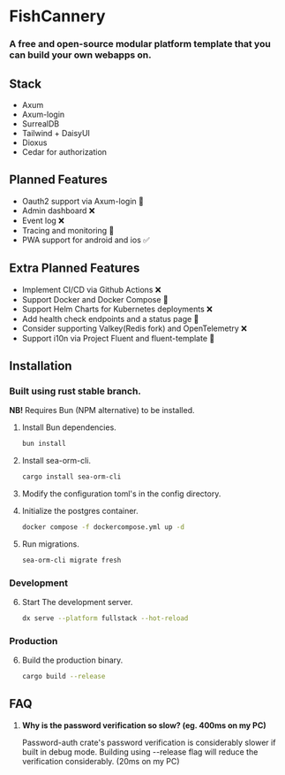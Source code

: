 # FishCannery
### A free and open-source modular platform template that you can build your own webapps on.


## Stack
- Axum
- Axum-login
- SurrealDB
- Tailwind + DaisyUI
- Dioxus
- Cedar for authorization

## Planned Features
- Oauth2 support via Axum-login 🚧
- Admin dashboard ❌
- Event log ❌
- Tracing and monitoring 🚧
- PWA support for android and ios ✅

## Extra Planned Features
- Implement CI/CD via Github Actions ❌
- Support Docker and Docker Compose 🚧
- Support Helm Charts for Kubernetes deployments ❌
- Add health check endpoints and a status page 🚧
- Consider supporting Valkey(Redis fork) and OpenTelemetry ❌
- Support i10n via Project Fluent and fluent-template 🚧


## Installation
### Built using rust stable branch.

__NB!__ Requires Bun (NPM alternative) to be installed.

1. Install Bun dependencies.
   ```bash
   bun install
   ```
   
2. Install sea-orm-cli.
    ```bash
    cargo install sea-orm-cli
    ```

3. Modify the configuration toml's in the config directory.

4. Initialize the postgres container.
    ```bash
    docker compose -f dockercompose.yml up -d
    ```
5. Run migrations.
    ```bash
    sea-orm-cli migrate fresh
    ```

### Development
6. Start The development server.
    ```bash
    dx serve --platform fullstack --hot-reload
    ```

### Production
6. Build the production binary.
    ```bash
    cargo build --release
    ```

## FAQ
1. __Why is the password verification so slow? (eg. 400ms on my PC)__

    Password-auth crate's password verification is considerably slower if built in debug mode. Building using --release flag will reduce the verification considerably. (20ms on my PC)


